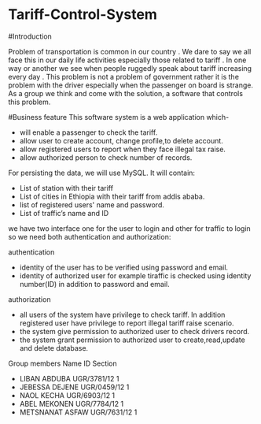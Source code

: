 # Tariff-Control-System

#Introduction

Problem of transportation is common in our country . We dare to say we all face this in our daily life activities especially those related to tariff . In one way or another we see when people ruggedly speak about tariff increasing every day . This problem is not a problem of government rather it is the problem with the driver especially when the passenger on board is strange. As a group we think and come with the solution, a software that controls this problem.

#Business feature
This software system is a web application which-
-	will enable a passenger to check the tariff. 
-	allow user to create account, change profile,to delete account.
-	allow registered users to report when they face illegal tax raise. 
-	allow authorized person to check number of records.

For persisting the data, we will use MySQL. It will contain:
-	List of station with their tariff
-	List of cities in Ethiopia with their tariff from addis ababa.
-	list of registered users' name and password.
-	List of traffic’s name and ID

we have two interface one for the user to login and other for traffic to login so we need both authentication and authorization:

authentication
- identity of the user has to be verified using password and email.
- identity of authorized user for example tiraffic is checked using identity number(ID) in addition to password and email.
              
authorization
- all users of the system have privilege to check tariff. In addition registered user have privilege to report illegal tariff raise scenario.
- the system give permission to authorized user to check drivers record.
- the system grant permission to authorized user to create,read,update and delete database.


Group members
   Name                       ID                  Section
- LIBAN ABDUBA              UGR/3781/12             1
- JEBESSA DEJENE            UGR/0459/12             1
- NAOL KECHA                UGR/6903/12             1
- ABEL MEKONEN              UGR/7784/12             1
- METSNANAT ASFAW           UGR/7631/12             1

